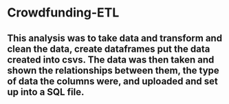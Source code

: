 # Crowdfunding-ETL
## This analysis was to take data and transform and clean the data, create dataframes put the data created into csvs. The data was then taken and shown the relationships between them, the type of data the columns were, and uploaded and set up into a SQL file. 

